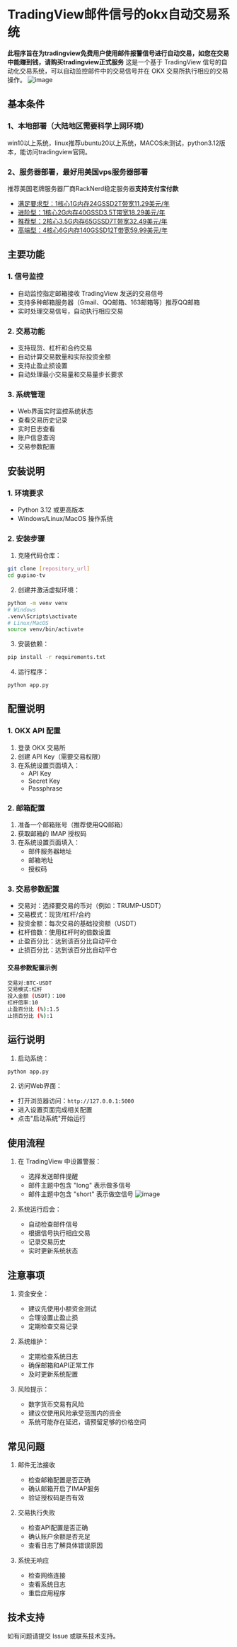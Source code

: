 # TradingView邮件信号的okx自动交易系统
**此程序旨在为tradingview免费用户使用邮件报警信号进行自动交易，如您在交易中能赚到钱，请购买tradingview正式服务**
这是一个基于 TradingView 信号的自动化交易系统，可以自动监控邮件中的交易信号并在 OKX 交易所执行相应的交易操作。
![image](https://github.com/user-attachments/assets/806faa00-d38a-4a1d-b33a-bf05f57a2bd2)

## 基本条件
### 1、本地部署（大陆地区需要科学上网环境）
win10以上系统，linux推荐ubuntu20以上系统，MACOS未测试，python3.12版本，能访问tradingview官网。
### 2、服务器部署，最好用美国vps服务器部署
推荐美国老牌服务器厂商RackNerd稳定服务器**支持支付宝付款**
- [满足要求型：1核心1G内存24GSSD2T带宽11.29美元/年](https://my.racknerd.com/aff.php?aff=13902&pid=903)
- [进阶型：1核心2G内存40GSSD3.5T带宽18.29美元/年](https://my.racknerd.com/aff.php?aff=13902&pid=904)
- [推荐型：2核心3.5G内存65GSSD7T带宽32.49美元/年](https://my.racknerd.com/aff.php?aff=13902&pid=905)
- [高端型：4核心6G内存140GSSD12T带宽59.99美元/年](https://my.racknerd.com/aff.php?aff=13902&pid=907)
## 主要功能

### 1. 信号监控
- 自动监控指定邮箱接收 TradingView 发送的交易信号
- 支持多种邮箱服务器（Gmail、QQ邮箱、163邮箱等）推荐QQ邮箱
- 实时处理交易信号，自动执行相应交易

### 2. 交易功能
- 支持现货、杠杆和合约交易
- 自动计算交易数量和实际投资金额
- 支持止盈止损设置
- 自动处理最小交易量和交易量步长要求

### 3. 系统管理
- Web界面实时监控系统状态
- 查看交易历史记录
- 实时日志查看
- 账户信息查询
- 交易参数配置

## 安装说明

### 1. 环境要求
- Python 3.12 或更高版本
- Windows/Linux/MacOS 操作系统

### 2. 安装步骤

1. 克隆代码仓库：
```bash
git clone [repository_url]
cd gupiao-tv
```

2. 创建并激活虚拟环境：
```bash
python -m venv venv
# Windows
.venv\Scripts\activate
# Linux/MacOS
source venv/bin/activate
```

3. 安装依赖：
```bash
pip install -r requirements.txt
```

4. 运行程序：
```bash
python app.py
```

## 配置说明

### 1. OKX API 配置
1. 登录 OKX 交易所
2. 创建 API Key（需要交易权限）
3. 在系统设置页面填入：
   - API Key
   - Secret Key
   - Passphrase

### 2. 邮箱配置
1. 准备一个邮箱账号（推荐使用QQ邮箱）
2. 获取邮箱的 IMAP 授权码
3. 在系统设置页面填入：
   - 邮件服务器地址
   - 邮箱地址
   - 授权码

### 3. 交易参数配置
- 交易对：选择要交易的币对（例如：TRUMP-USDT）
- 交易模式：现货/杠杆/合约
- 投资金额：每次交易的基础投资额（USDT）
- 杠杆倍数：使用杠杆时的倍数设置
- 止盈百分比：达到该百分比自动平仓
- 止损百分比：达到该百分比自动平仓
#### 交易参数配置示例
```bash
交易对:BTC-USDT
交易模式:杠杆
投入金额 (USDT)：100
杠杆倍率:10
止盈百分比 (%):1.5
止损百分比 (%):1
```

## 运行说明

1. 启动系统：
```bash
python app.py
```

2. 访问Web界面：
- 打开浏览器访问：`http://127.0.0.1:5000`
- 进入设置页面完成相关配置
- 点击"启动系统"开始运行

## 使用流程

1. 在 TradingView 中设置警报：
   - 选择发送邮件提醒
   - 邮件主题中包含 "long" 表示做多信号
   - 邮件主题中包含 "short" 表示做空信号
![image](https://github.com/user-attachments/assets/7afb3b43-b85d-46db-a1bf-1b6143972bb9)

2. 系统运行后会：
   - 自动检查邮件信号
   - 根据信号执行相应交易
   - 记录交易历史
   - 实时更新系统状态

## 注意事项

1. 资金安全：
   - 建议先使用小额资金测试
   - 合理设置止盈止损
   - 定期检查交易记录

2. 系统维护：
   - 定期检查系统日志
   - 确保邮箱和API正常工作
   - 及时更新系统配置

3. 风险提示：
   - 数字货币交易有风险
   - 建议仅使用风险承受范围内的资金
   - 系统可能存在延迟，请预留足够的价格空间

## 常见问题

1. 邮件无法接收
   - 检查邮箱配置是否正确
   - 确认邮箱开启了IMAP服务
   - 验证授权码是否有效

2. 交易执行失败
   - 检查API配置是否正确
   - 确认账户余额是否充足
   - 查看日志了解具体错误原因

3. 系统无响应
   - 检查网络连接
   - 查看系统日志
   - 重启应用程序

## 技术支持

如有问题请提交 Issue 或联系技术支持。 

